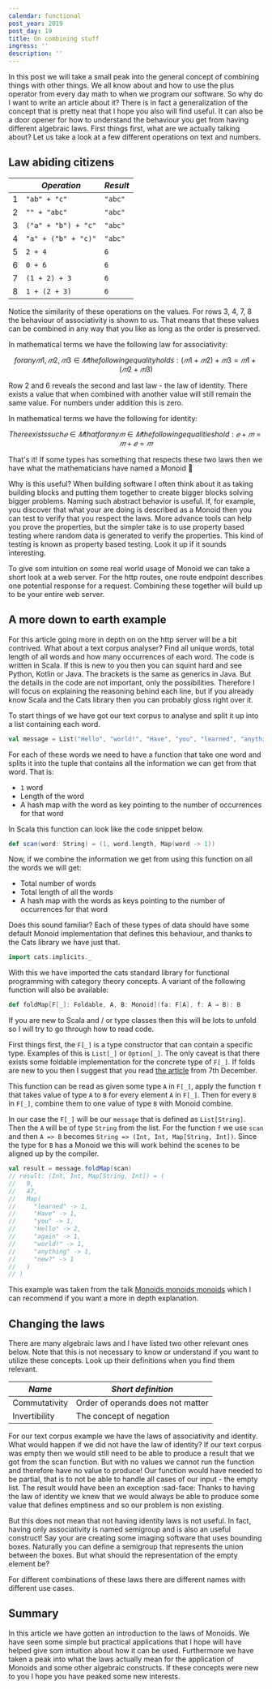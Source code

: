 ```yaml
---
calendar: functional
post_year: 2019
post_day: 19
title: On combining stuff
ingress: ''
description: ''
---
```

In this post we will take a small peak into the general concept of combining
things with other things. We all know about and how to use the plus operator
from every day math to when we program our software. So why do I want to write an article about it? There is in fact a
generalization of the concept that is pretty neat that I hope you also
will find useful. It can also be a door opener for how to understand the behaviour you get from having different algebraic laws. First things first, what are we actually talking about? Let us take a look at a few different operations on text and
numbers.

## Law abiding citizens

|   | *Operation*         | *Result*            |
|---|---------------------|---------------------|
| 1 | `"ab" + "c"`        | `"abc"`             |
| 2 | `"" + "abc"`        | `"abc"`             |
| 3 | `("a" + "b") + "c"` | `"abc"`             |
| 4 | `"a" + ("b" + "c)"` | `"abc"`             |
| 5 | `2 + 4`             | `6`                 |
| 6 | `0 + 6`             | `6`                 |
| 7 | `(1 + 2) + 3`       | `6`                 |
| 8 | `1 + (2 + 3)`       | `6`                 |

Notice the similarity of these operations on the values. For rows 3, 4, 7, 8
the behaviour of associativity is shown to us. That means that these values can
be combined in any way that you like as long as the order is preserved.

In mathematical terms we have the following law for associativity:

``` math
for any 𝑚1, 𝑚2, 𝑚3 ∈ 𝑀 the following equality holds:
  (𝑚1 + 𝑚2) + 𝑚3 = 𝑚1 + (𝑚2 + 𝑚3)
```

Row 2 and 6 reveals the second and last law - the law of identity. There exists a value that
when combined with another value will still remain the same value. For numbers under addition this is zero.

In mathematical terms we have the following for identity:

``` math
There exists such 𝑒 ∈ 𝑀 that for any 𝑚 ∈ 𝑀 the following equalities hold:
  𝑒 + 𝑚 = 𝑚 + 𝑒 = 𝑚
```

That's it! If some types has something that respects these two laws then we have what the
mathematicians have named a Monoid 🎉

Why is this useful? When building software I often think about it as taking
building blocks and putting them together to create bigger blocks solving bigger
problems. Naming such abstract behavior is useful. If, for example, you
discover that what your are doing is described as a Monoid then you can test to verify that you respect the laws.
More advance tools can help you prove the properties, but the simpler take is to use property based testing where
random data is generated to verify the properties. This kind of testing is known as property based testing. Look it up if it sounds interesting.

To give som intuition on some real world usage of Monoid we can take a short look at a web server. For the http routes, one route endpoint
describes one potential response for a request. Combining these together will build up to
be your entire web server.

## A more down to earth example

For this article going more in depth on on the http server will be a bit contrived. What about a text corpus analyser? Find all unique words, total length of all words and how many occurrences of each word. The code is written in Scala. If this is new to you then you can squint hard and see Python, Kotlin or Java. The brackets is the same as generics in Java. But the details in the code are not important, only the possibilities. Therefore I will focus on explaining the reasoning behind each line, but if you already know Scala and the Cats library then you can probably gloss right over it.

To start things of we have got our text corpus to analyse and split it up into a list containing each word.

```scala
val message = List("Hello", "world!", "Have", "you", "learned", "anything", "new?", "Hello", "again")
```

For each of these words we need to have a function that take one word and splits it into the tuple that contains all the information we can get from that word. That is:

- `1` word
- Length of the word
- A hash map with the word as key pointing to the number of occurrences for that word

In Scala this function can look like the code snippet below.

```scala
def scan(word: String) = (1, word.length, Map(word -> 1))
```

Now, if we combine the information we get from using this function on all the words we will get:

- Total number of words
- Total length of all the words
- A hash map with the words as keys pointing to the number of occurrences for that word

Does this sound familiar? Each of these types of data should have some default Monoid implementation that defines this behaviour, and
thanks to the Cats library we have just that.

```scala
import cats.implicits._
```

With this we have imported the cats standard library for functional programming with category theory concepts. A variant of the following function will also be available:

```scala
def foldMap[F[_]: Foldable, A, B: Monoid](fa: F[A], f: A ⇒ B): B
```

If you are new to Scala and / or type classes then this will be lots to unfold so I will try to go through how to read code.

First things first, the `F[_]` is a type constructor that can contain a specific type. Examples of this is `List[_]` or `Option[_]`. The only caveat is that there exists some foldable implementation for the concrete type of `F[_]`. If folds are new to you then I suggest that you read [the article](https://functional.christmas/2019/7) from 7th December.

This function can be read as given some type `A` in `F[_]`, apply the function `f` that takes value of type `A` to `B` for every element `A` in `F[_]`. Then for every `B` in `F[_]`, combine them to one value of type `B` with Monoid combine.

In our case the `F[_]` will be our `message` that is defined as `List[String]`. Then the `A` will be of type `String` from the list.
For the function `f` we use `scan` and then `A => B` becomes `String => (Int, Int, Map[String, Int])`. Since the type for `B` has a Monoid we
this will work behind the scenes to be aligned up by the compiler.

```scala
val result = message.foldMap(scan)
// result: (Int, Int, Map[String, Int]) = (
//   9,
//   47,
//   Map(
//     "learned" -> 1,
//     "Have" -> 1,
//     "you" -> 1,
//     "Hello" -> 2,
//     "again" -> 1,
//     "world!" -> 1,
//     "anything" -> 1,
//     "new?" -> 1
//   )
// )
```

This example was taken from the talk [Monoids monoids monoids](https://www.youtube.com/watch?v=DJyhWAwmGqE) which I can recommend if you want a more in depth explanation.

## Changing the laws

There are many algebraic laws and I have listed two other relevant ones below. Note that this is not necessary to know or understand if you want
to utilize these concepts. Look up their definitions when you find them relevant.


| *Name*         | *Short definition*                     |
|---------------------|-----------------------------------|
| Commutativity       | Order of operands does not matter |
| Invertibility       | The concept of negation           |

For our text corpus example we have the laws of associativity and identity. What would happen if we did not have the law of identity? If
our text corpus was empty then we would still need to be able to produce a result that we got from the scan function. But with no values we cannot run
the function and therefore have no value to produce! Our function would have needed to be partial, that is to not be able to handle all cases of our input - the empty list. The result would have been an exception :sad-face: Thanks to having the law of identity we knew that we would always be able to produce some value that defines emptiness and so our problem is non existing.

But this does not mean that not having identity laws is not useful. In fact, having only associativity is named semigroup and is also an useful construct! Say your are creating some imaging software that uses bounding boxes. Naturally you can define a semigroup that represents the union between the boxes. But what should the representation of the empty element be?

For different combinations of these laws there are different names with different use cases.

## Summary

In this article we have gotten an introduction to the laws of Monoids. We have seen some simple but practical applications that
I hope will have helped give som intuition about how it can be used. Furthermore we have taken a peak into what the laws actually mean
for the application of Monoids and some other algebraic constructs. If these concepts were new to you I hope you have peaked some new interests.
